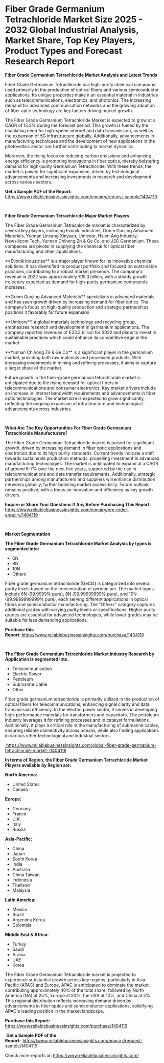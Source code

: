 <p><h1>Fiber Grade Germanium Tetrachloride Market Size 2025 - 2032 Global Industrial Analysis, Market Share, Top Key Players, Product Types and Forecast Research Report</h1></p><p><strong>Fiber Grade Germanium Tetrachloride Market Analysis and Latest Trends</strong></p>
<p><p>Fiber Grade Germanium Tetrachloride is a high-purity chemical compound used primarily in the production of optical fibers and various semiconductor applications. Its unique properties make it an essential material in industries such as telecommunications, electronics, and photonics. The increasing demand for advanced communication networks and the growing adoption of fiber optic technology are key factors driving market growth.</p><p>The Fiber Grade Germanium Tetrachloride Market is expected to grow at a CAGR of 13.3% during the forecast period. This growth is fueled by the escalating need for high-speed internet and data transmission, as well as the expansion of 5G infrastructure globally. Additionally, advancements in manufacturing techniques and the development of new applications in the photovoltaic sector are further contributing to market dynamics. </p><p>Moreover, the rising focus on reducing carbon emissions and enhancing energy efficiency is prompting innovations in fiber optics, thereby bolstering demand for high-purity Germanium Tetrachloride. With these trends, the market is poised for significant expansion, driven by technological advancements and increasing investments in research and development across various sectors.</p></p>
<p><strong>Get a Sample PDF of the Report:&nbsp;</strong> <a href="https://www.reliablebusinessinsights.com/enquiry/request-sample/1404119?utm_campaign=2239&utm_medium=2&utm_source=Github&utm_content=ia&utm_term=28032025&utm_id=fiber-grade-germanium-tetrachloride">https://www.reliablebusinessinsights.com/enquiry/request-sample/1404119</a></p>
<p>&nbsp;</p>
<p><strong>Fiber Grade Germanium Tetrachloride Major Market Players</strong></p>
<p><p>The Fiber Grade Germanium Tetrachloride market is characterized by several key players, including Evonik Industries, Grinm Guojing Advanced Materials, Yunnan Lincang Xinyuan, Umicore, Hsien Ang Industry, Newsilicom Tech, Yunnan Chihong Zn & Ge Co, and JSC Germanium. These companies are pivotal in supplying the chemical for optical fiber manufacturing and other applications.</p><p>**Evonik Industries** is a major player known for its innovative chemical solutions. It has diversified its product portfolio and focused on sustainable practices, contributing to a robust market presence. The company's revenue in 2022 was approximately €15.3 billion, with a steady growth trajectory expected as demand for high-purity germanium compounds increases.</p><p>**Grinm Guojing Advanced Materials** specializes in advanced materials and has seen growth driven by increasing demand for fiber optics. The company’s focus on high-quality production and strategic partnerships positions it favorably for future expansion.</p><p>**Umicore**, a global materials technology and recycling group, emphasizes research and development in germanium applications. The company reported revenues of €23.3 billion for 2022 and plans to invest in sustainable practices which could enhance its competitive edge in the market.</p><p>**Yunnan Chihong Zn & Ge Co** is a significant player in the germanium market, providing both raw materials and processed products. With increasing investments in mining and refining processes, it aims to capture a larger share of the market.</p><p>Future growth in the fiber-grade germanium tetrachloride market is anticipated due to the rising demand for optical fibers in telecommunications and consumer electronics. Key market drivers include an increase in internet bandwidth requirements and advancements in fiber optic technologies. The market size is expected to grow significantly, reflecting the ongoing expansion of infrastructure and technological advancements across industries.</p></p>
<p>&nbsp;</p>
<p><strong>What Are The Key Opportunities For Fiber Grade Germanium Tetrachloride Manufacturers?</strong></p>
<p><p>The Fiber Grade Germanium Tetrachloride market is poised for significant growth, driven by increasing demand in fiber optic applications and electronics due to its high purity standards. Current trends indicate a shift towards sustainable production methods, propelling investment in advanced manufacturing technologies. The market is anticipated to expand at a CAGR of around 5-7% over the next five years, supported by the rise in telecommunications and data transfer requirements. Additionally, strategic partnerships among manufacturers and suppliers will enhance distribution networks globally, further boosting market accessibility. Future outlook remains positive, with a focus on innovation and efficiency as key growth drivers.</p></p>
<p><strong>Inquire or Share Your Questions If Any Before Purchasing This Report:</strong> <a href="https://www.reliablebusinessinsights.com/enquiry/pre-order-enquiry/1404119?utm_campaign=2239&utm_medium=2&utm_source=Github&utm_content=ia&utm_term=28032025&utm_id=fiber-grade-germanium-tetrachloride">https://www.reliablebusinessinsights.com/enquiry/pre-order-enquiry/1404119</a></p>
<p>&nbsp;</p>
<p><strong>Market Segmentation</strong></p>
<p><strong>The Fiber Grade Germanium Tetrachloride Market Analysis by types is segmented into:</strong></p>
<p><ul><li>6N</li><li>8N</li><li>10N</li><li>Others</li></ul></p>
<p><p>Fiber grade germanium tetrachloride (GeCl4) is categorized into several purity levels based on the concentration of germanium. The market types include 6N (99.9999% pure), 8N (99.99999999% pure), and 10N (99.9999999999% pure), each serving different applications in optical fibers and semiconductor manufacturing. The "Others" category captures additional grades with varying purity levels or specifications. Higher purity grades are essential for advanced technologies, while lower grades may be suitable for less demanding applications.</p></p>
<p><strong>Purchase this Report:&nbsp;</strong><a href="https://www.reliablebusinessinsights.com/purchase/1404119?utm_campaign=2239&utm_medium=2&utm_source=Github&utm_content=ia&utm_term=28032025&utm_id=fiber-grade-germanium-tetrachloride">https://www.reliablebusinessinsights.com/purchase/1404119</a></p>
<p>&nbsp;</p>
<p><strong>The Fiber Grade Germanium Tetrachloride Market Industry Research by Application is segmented into:</strong></p>
<p><ul><li>Telecommunication</li><li>Electric Power</li><li>Petroleum</li><li>Submarine Cable</li><li>Other</li></ul></p>
<p><p>Fiber grade germanium tetrachloride is primarily utilized in the production of optical fibers for telecommunications, enhancing signal clarity and data transmission efficiency. In the electric power sector, it serves in developing high-performance materials for transformers and capacitors. The petroleum industry leverages it for refining processes and in catalyst formulations. Additionally, it plays a critical role in the manufacturing of submarine cables, ensuring reliable connectivity across oceans, while also finding applications in various other technological and industrial sectors.</p></p>
<p><a href="https://www.reliablebusinessinsights.com/global-fiber-grade-germanium-tetrachloride-market-r1404119?utm_campaign=2239&utm_medium=2&utm_source=Github&utm_content=ia&utm_term=28032025&utm_id=fiber-grade-germanium-tetrachloride">&nbsp;https://www.reliablebusinessinsights.com/global-fiber-grade-germanium-tetrachloride-market-r1404119</a></p>
<p><strong>In terms of Region, the Fiber Grade Germanium Tetrachloride Market Players available by Region are:</strong></p>
<p>
    <p> <strong> North America: </strong>
        <ul>
            <li>United States</li>
            <li>Canada</li>
        </ul>
        </p> 
    <p> <strong> Europe: </strong>
        <ul>
            <li>Germany</li>
            <li>France</li>
            <li>U.K.</li>
            <li>Italy</li>
            <li>Russia</li>
        </ul>
        </p> 
    <p> <strong> Asia-Pacific: </strong>
        <ul>
            <li>China</li>
            <li>Japan</li>
            <li>South Korea</li>
            <li>India</li>
            <li>Australia</li>
            <li>China Taiwan</li>
            <li>Indonesia</li>
            <li>Thailand</li>
            <li>Malaysia</li>
        </ul>
        </p> 
    <p> <strong> Latin America: </strong>
        <ul>
            <li>Mexico</li>
            <li>Brazil</li>
            <li>Argentina Korea</li>
            <li>Colombia</li>
        </ul>
        </p> 
    <p> <strong> Middle East & Africa: </strong>
        <ul>
            <li>Turkey</li>
            <li>Saudi</li>
            <li>Arabia</li>
            <li>UAE</li>
            <li>Korea</li>
        </ul>
    </p>
    </p>
<p><p>The Fiber Grade Germanium Tetrachloride market is projected to experience substantial growth across key regions, particularly in Asia-Pacific (APAC) and Europe. APAC is anticipated to dominate the market, contributing approximately 40% of the total share, followed by North America (NA) at 25%, Europe at 20%, the USA at 10%, and China at 5%. This regional distribution reflects increasing demand driven by advancements in fiber optics and semiconductor applications, solidifying APAC's leading position in the market landscape.</p></p>
<p><strong>Purchase this Report: </strong><a href="https://www.reliablebusinessinsights.com/purchase/1404119?utm_campaign=2239&utm_medium=2&utm_source=Github&utm_content=ia&utm_term=28032025&utm_id=fiber-grade-germanium-tetrachloride">https://www.reliablebusinessinsights.com/purchase/1404119</a></p>
<p>&nbsp;<strong>Get a Sample PDF of the Report:&nbsp;&nbsp;</strong><a href="https://www.reliablebusinessinsights.com/enquiry/request-sample/1404119?utm_campaign=2239&utm_medium=2&utm_source=Github&utm_content=ia&utm_term=28032025&utm_id=fiber-grade-germanium-tetrachloride">https://www.reliablebusinessinsights.com/enquiry/request-sample/1404119</a></p>
<p><strong></strong></p>
<p>Check more reports on <a href="https://www.reliablebusinessinsights.com/?utm_campaign=2239&utm_medium=2&utm_source=Github&utm_content=ia&utm_term=28032025&utm_id=fiber-grade-germanium-tetrachloride">https://www.reliablebusinessinsights.com/</a></p>